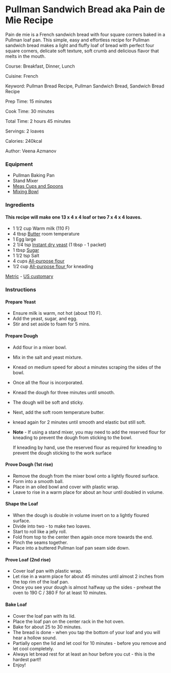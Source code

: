 # Pullman Sandwich Bread aka Pain de Mie Recipe

Pain de mie is a French sandwich bread with four square corners baked in a Pullman loaf pan.  This simple, easy and effortless recipe for Pullman sandwich bread makes a light and fluffy loaf of bread with perfect four square corners, delicate soft texture, soft crumb and delicious flavor that melts in the mouth. 

Course: Breakfast, Dinner, Lunch

Cuisine: French

Keyword: Pullman Bread Recipe, Pullman Sandwich Bread, Sandwich Bread Recipe

Prep Time: 15 minutes

Cook Time: 30 minutes

Total Time: 2 hours 45 minutes

Servings: 2 loaves

Calories: 240kcal

Author: Veena Azmanov

### Equipment

* Pullman Baking Pan
* Stand Mixer
* [Meas Cups and Spoons](https://amzn.to/2QC7IjT)
* [Mixing Bowl](https://amzn.to/2GsM4aZ)

### Ingredients

#### This recipe will make one 13 x 4 x 4 loaf or two 7 x 4 x 4 loaves.

* 1 1/2 cup Warm milk  (110 F) 
* 4 tbsp [Butter](https://veenaazmanov.com/butter-affects-cookie-baking-baking-basics/) room temperature
* 1 Egg large
* 2 1/4 tsp [Instant dry yeast](https://veenaazmanov.com/baking-with-yeast/) (1 tbsp - 1 packet)
* 1 tbsp [Sugar](https://veenaazmanov.com/baking-basic-how-sugar-affects-our-baking/)
* 1 1/2 tsp Salt 
* 4 cups [All-purpose flour ](https://veenaazmanov.com/baking-basics-how-flour-affects-our-baking/)
* 1/2 cup [All-purpose flour ](https://veenaazmanov.com/baking-basics-how-flour-affects-our-baking/) for kneading

[Metric](https://veenaazmanov.com/wprm_print/27230#) - [US customary](https://veenaazmanov.com/wprm_print/27230#)

### Instructions

#### Prepare Yeast

* Ensure milk is warm, not hot (about 110 F).
* Add the yeast, sugar, and egg.
* Stir and set aside to foam for 5 mins.

#### Prepare Dough

* Add flour in a mixer bowl.
* Mix in the salt and yeast mixture.
* Knead on medium speed for about a minutes scraping the sides of the bowl.
* Once all the flour is incorporated.
* Knead the dough for three minutes until smooth.
* The dough will be soft and sticky.
* Next, add the soft room temperature butter.
* knead again for 2 minutes until smooth and elastic but still soft.
* **Note** - If using a stand mixer, you may need to add the reserved flour for kneading to prevent the dough from sticking to the bowl. 

    If kneading by hand, use the reserved flour as required for kneading to prevent the dough sticking to the work surface

#### Prove Dough (1st rise)

* Remove the dough from the mixer bowl onto a lightly floured surface.
* Form into a smooth ball.
* Place in an oiled bowl and cover with plastic wrap.
* Leave to rise in a warm place for about an hour until doubled in volume.

#### Shape the Loaf

* When the dough is double in volume invert on to a lightly floured surface.
* Divide into two - to make two loaves.
* Start to roll like a jelly roll.
* Fold from top to the center then again once more towards the end.
* Pinch the seams together.
* Place into a buttered Pullman loaf pan seam side down.

#### Prove Loaf (2nd rise)

* Cover loaf pan with plastic wrap.
* Let rise in a warm place for about 45 minutes until almost 2 inches from the top rim of the loaf pan.
* Once you see your dough is almost halfway up the sides - preheat the oven to 190 C / 380 F for at least 10 minutes.

#### Bake Loaf

* Cover the loaf pan with its lid.
* Place the loaf pan on the center rack in the hot oven.
* Bake for about 25 to 30 minutes.
* The bread is done - when you tap the bottom of your loaf and you will hear a hollow sound.
* Partially open the lid and let cool for 10 minutes - before you remove and let cool completely.
* Always let bread rest for at least an hour before you cut - this is the hardest part!!
* Enjoy!
